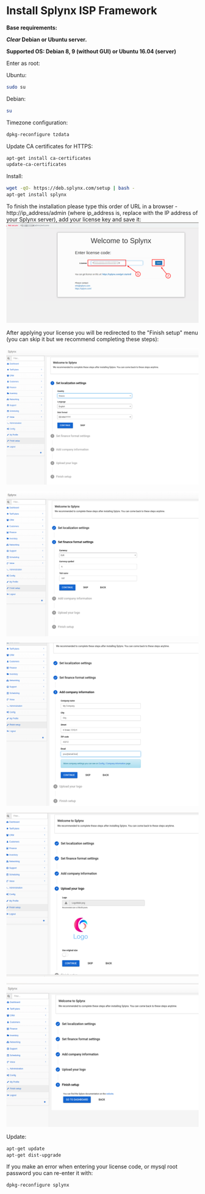 Install Splynx ISP Framework
============================

**Base requirements:**

**_Clear_ Debian or Ubuntu server.**

**Supported OS: Debian 8, 9 (without GUI) or Ubuntu 16.04 (server)**

Enter as root:

Ubuntu:
```bash
sudo su
```
Debian:
```bash
su
```
Timezone configuration:
```bash
dpkg-reconfigure tzdata
```
Update CA certificates for HTTPS:

```bash
apt-get install ca-certificates
update-ca-certificates
```
Install:
```bash
wget -qO- https://deb.splynx.com/setup | bash -
apt-get install splynx
```
To finish the installation please type this order of URL in a browser - http://ip_address/admin (where ip_address is, replace with the IP address of your Splynx server), add your license key and save it:
![Screenshot](install_splynx1.png)

After applying your license you will be redirected to the "Finish setup" menu (you can skip it but we recommend completing these steps):

![Screenshot](install_splynx2.png)

![Screenshot](install_splynx3.png)

![Screenshot](install_splynx4.png)

![Screenshot](install_splynx5.png)

![Screenshot](install_splynx6.png)


Update:
```bash
apt-get update
apt-get dist-upgrade
```
If you make an error when entering your license code, or mysql root password you can re-enter it with:
```bash
dpkg-reconfigure splynx
```
